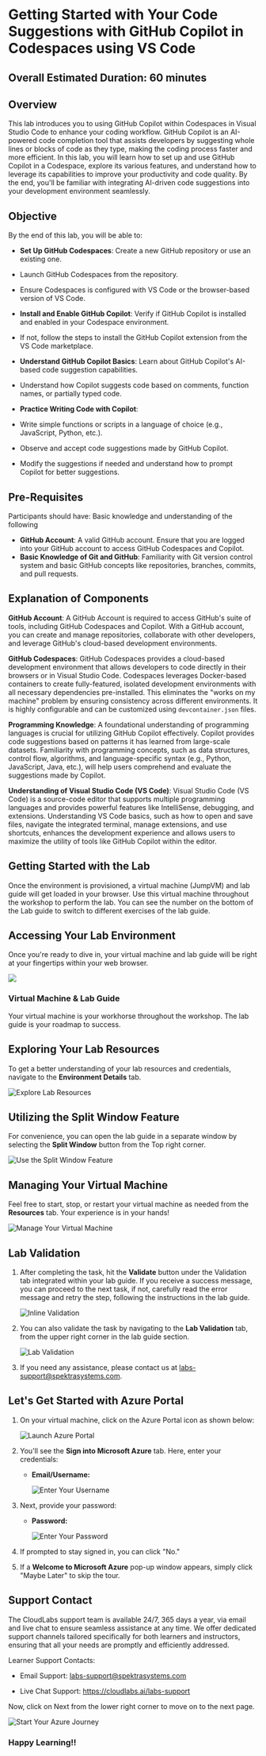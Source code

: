 # Getting Started with Your Code Suggestions with GitHub Copilot in Codespaces using VS Code

## Overall Estimated Duration: 60 minutes

## Overview

This lab introduces you to using GitHub Copilot within Codespaces in Visual Studio Code to enhance your coding workflow. GitHub Copilot is an AI-powered code completion tool that assists developers by suggesting whole lines or blocks of code as they type, making the coding process faster and more efficient. In this lab, you will learn how to set up and use GitHub Copilot in a Codespace, explore its various features, and understand how to leverage its capabilities to improve your productivity and code quality. By the end, you'll be familiar with integrating AI-driven code suggestions into your development environment seamlessly.

## Objective

By the end of this lab, you will be able to:

- **Set Up GitHub Codespaces**: Create a new GitHub repository or use an existing one.

- Launch GitHub Codespaces from the repository.

- Ensure Codespaces is configured with VS Code or the browser-based version of VS Code.

- **Install and Enable GitHub Copilot**: Verify if GitHub Copilot is installed and enabled in your Codespace environment.

- If not, follow the steps to install the GitHub Copilot extension from the VS Code marketplace.

- **Understand GitHub Copilot Basics**: Learn about GitHub Copilot's AI-based code suggestion capabilities.

- Understand how Copilot suggests code based on comments, function names, or partially typed code.

- **Practice Writing Code with Copilot**:

- Write simple functions or scripts in a language of choice (e.g., JavaScript, Python, etc.).

- Observe and accept code suggestions made by GitHub Copilot.

- Modify the suggestions if needed and understand how to prompt Copilot for better suggestions.

## Pre-Requisites

Participants should have: Basic knowledge and understanding of the following

- **GitHub Account**: A valid GitHub account. Ensure that you are logged into your GitHub account to access GitHub Codespaces and Copilot.
- **Basic Knowledge of Git and GitHub**: Familiarity with Git version control system and basic GitHub concepts like repositories, branches, commits, and pull requests.

## Explanation of Components

**GitHub Account**: A GitHub Account is required to access GitHub's suite of tools, including GitHub Codespaces and Copilot. With a GitHub account, you can create and manage repositories, collaborate with other developers, and leverage GitHub's cloud-based development environments.

**GitHub Codespaces**: GitHub Codespaces provides a cloud-based development environment that allows developers to code directly in their browsers or in Visual Studio Code. Codespaces leverages Docker-based containers to create fully-featured, isolated development environments with all necessary dependencies pre-installed. This eliminates the "works on my machine" problem by ensuring consistency across different environments. It is highly configurable and can be customized using `devcontainer.json` files.

**Programming Knowledge**: A foundational understanding of programming languages is crucial for utilizing GitHub Copilot effectively. Copilot provides code suggestions based on patterns it has learned from large-scale datasets. Familiarity with programming concepts, such as data structures, control flow, algorithms, and language-specific syntax (e.g., Python, JavaScript, Java, etc.), will help users comprehend and evaluate the suggestions made by Copilot.

**Understanding of Visual Studio Code (VS Code)**:
Visual Studio Code (VS Code) is a source-code editor that supports multiple programming languages and provides powerful features like IntelliSense, debugging, and extensions. Understanding VS Code basics, such as how to open and save files, navigate the integrated terminal, manage extensions, and use shortcuts, enhances the development experience and allows users to maximize the utility of tools like GitHub Copilot within the editor.

## Getting Started with the Lab

Once the environment is provisioned, a virtual machine (JumpVM) and lab guide will get loaded in your browser. Use this virtual machine throughout the workshop to perform the lab. You can see the number on the bottom of the Lab guide to switch to different exercises of the lab guide.
 
## Accessing Your Lab Environment
 
Once you're ready to dive in, your virtual machine and lab guide will be right at your fingertips within your web browser.
 
   ![](../.../../media/labguide-1.png)

### Virtual Machine & Lab Guide
 
Your virtual machine is your workhorse throughout the workshop. The lab guide is your roadmap to success.
 
## Exploring Your Lab Resources
 
To get a better understanding of your lab resources and credentials, navigate to the **Environment Details** tab.
 
![Explore Lab Resources](../../media/env-1.png)
 
## Utilizing the Split Window Feature
 
For convenience, you can open the lab guide in a separate window by selecting the **Split Window** button from the Top right corner.
 
![Use the Split Window Feature](../../media/spl.png)
 
## Managing Your Virtual Machine
 
Feel free to start, stop, or restart your virtual machine as needed from the **Resources** tab. Your experience is in your hands!
 
![Manage Your Virtual Machine](../../media/res.png)

## Lab Validation

1. After completing the task, hit the **Validate** button under the Validation tab integrated within your lab guide. If you receive a success message, you can proceed to the next task, if not, carefully read the error message and retry the step, following the instructions in the lab guide.

   ![Inline Validation](../../media/inline-validation.png)

1. You can also validate the task by navigating to the **Lab Validation** tab, from the upper right corner in the lab guide section.

   ![Lab Validation](../../media/lab-validation.png)

1. If you need any assistance, please contact us at labs-support@spektrasystems.com.

## Let's Get Started with Azure Portal
 
1. On your virtual machine, click on the Azure Portal icon as shown below:
 
   ![Launch Azure Portal](../../media/sc900-image(1).png)
 
2. You'll see the **Sign into Microsoft Azure** tab. Here, enter your credentials:
 
   - **Email/Username:** <inject key="AzureAdUserEmail"></inject>
 
       ![Enter Your Username](../../media/sc900-image-1.png)
 
3. Next, provide your password:
 
   - **Password:** <inject key="AzureAdUserPassword"></inject>
 
       ![Enter Your Password](../../media/sc900-image-2.png)
 
4. If prompted to stay signed in, you can click "No."
 
5. If a **Welcome to Microsoft Azure** pop-up window appears, simply click "Maybe Later" to skip the tour.
 
## Support Contact

The CloudLabs support team is available 24/7, 365 days a year, via email and live chat to ensure seamless assistance at any time. We offer dedicated support channels tailored specifically for both learners and instructors, ensuring that all your needs are promptly and efficiently addressed.

Learner Support Contacts:

- Email Support: labs-support@spektrasystems.com

- Live Chat Support: https://cloudlabs.ai/labs-support

Now, click on Next from the lower right corner to move on to the next page.

![Start Your Azure Journey](../../media/sc900-image(3).png)

### Happy Learning!!